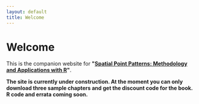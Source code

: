 ```yaml
---
layout: default
title: Welcome
---
```


# Welcome

This is the companion website for __"[Spatial Point Patterns: Methodology and Applications with R][1]"__.

**The site is currently under construction. At the moment you can only download three sample chapters and get the discount code for the book. R code and errata coming soon.**

[1]: https://www.crcpress.com/Spatial-Point-Patterns-Methodology-and-Applications-with-R/Baddeley-Rubak-Turner/9781482210200
"Book information and pre-order form at publisher's website"

